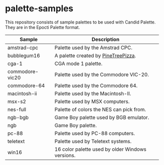 # palette-samples
This repository consists of sample palettes to be used with Candid Palette. They are in the Epocti Palette format.

| Sample | Description |
| -------- | -------- |
| amstrad-cpc | Palette used by the Amstrad CPC. |
| bubblegum16 | A palette created by [PineTreePizza](https://twitter.com/PineTreePizza). |
| cga-1 | CGA mode 1 palette. |
| commodore-vic20 | Palette used by the Commodore VIC-20. |
| commodore-64 | Palette used by the Commodore 64. |
| macintosh-ii | Palette used by the Macintosh-II. |
| msx-s2 | Palette used by MSX computers. |
| nes-full | Palette of colors the NES can pick from. |
| ngb-bgb | Game Boy palette used by BGB emulator. |
| ngb | Game Boy palette. |
| pc-88 | Palette used by PC-88 computers. |
| teletext | Palette used by Teletext systems. |
| win16 | 16 color palette used by older Windows versions. |
